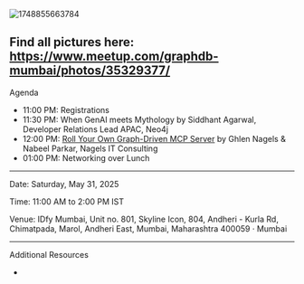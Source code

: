 
![1748855663784](https://github.com/user-attachments/assets/65ab9623-8b85-41a9-8e9a-858252175d28)

Find all pictures here: https://www.meetup.com/graphdb-mumbai/photos/35329377/
---
Agenda

- 11:00 PM: Registrations
- 11:30 PM: When GenAI meets Mythology by Siddhant Agarwal, Developer Relations Lead APAC, Neo4j
- 12:00 PM: [Roll Your Own Graph-Driven MCP Server](https://github.com/sidagarwal04/neo4j-apac-meetups/blob/main/graphdb-mumbai/2025/31-May-2025/Graph%20Meetup%20Mumbai%2031%20May%202025%20-%20MCP.pptx.pdf) by Ghlen Nagels & Nabeel Parkar, Nagels IT Consulting
- 01:00 PM: Networking over Lunch

---

Date: Saturday, May 31, 2025

Time: 11:00 AM to 2:00 PM IST

Venue: IDfy Mumbai, Unit no. 801, Skyline Icon, 804, Andheri - Kurla Rd, Chimatpada, Marol, Andheri East, Mumbai, Maharashtra 400059 · Mumbai

---

Additional Resources

- 
